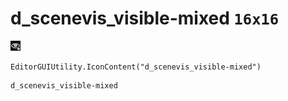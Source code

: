 # d_scenevis_visible-mixed `16x16`
<img src="/img/d_scenevis_visible-mixed.png" width=16 height=16>

``` CSharp
EditorGUIUtility.IconContent("d_scenevis_visible-mixed")
```
```
d_scenevis_visible-mixed
```

